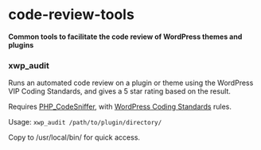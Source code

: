 code-review-tools
==========

**Common tools to facilitate the code review of WordPress themes and plugins**

### xwp_audit

Runs an automated code review on a plugin or theme using the WordPress VIP Coding Standards, and gives a 5 star rating based on the result.

Requires [PHP_CodeSniffer](https://github.com/squizlabs/PHP_CodeSniffer), with [WordPress Coding Standards](https://github.com/WordPress-Coding-Standards/WordPress-Coding-Standards) rules.

Usage: `xwp_audit /path/to/plugin/directory/`

Copy to /usr/local/bin/ for quick access.
